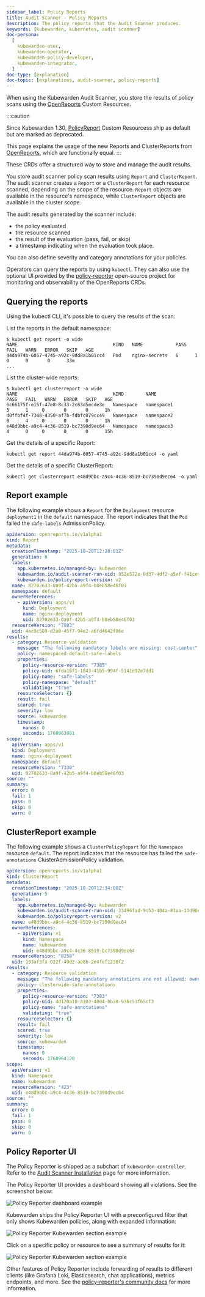 ```yaml
---
sidebar_label: Policy Reports
title: Audit Scanner - Policy Reports
description: The policy reports that the Audit Scanner produces.
keywords: [kubewarden, kubernetes, audit scanner]
doc-persona:
  [
    kubewarden-user,
    kubewarden-operator,
    kubewarden-policy-developer,
    kubewarden-integrator,
  ]
doc-type: [explanation]
doc-topic: [explanations, audit-scanner, policy-reports]
---
```


<head>
  <link rel="canonical" href="https://docs.kubewarden.io/explanations/audit-scanner/policy-reports"/>
</head>

When using the Kubewarden Audit Scanner, you store the results of policy scans
using the [OpenReports](https://openreports.io) Custom Resources.

:::caution

Since Kubewarden 1.30, [PolicyReport](https://htmlpreview.github.io/?https://github.com/kubernetes-sigs/wg-policy-prototypes/blob/045372e558b896695b2daae92e8c7a04d4d40282/policy-report/docs/index.html)
Custom Resourcess ship as default but are marked as deprecated.

This page explains the usage of the new Reports and ClusterReports from [OpenReports](https://openreports.io),
which are functionally equal.
:::

These CRDs offer a structured way to store and manage the audit results.

You store audit scanner policy scan results using `Report` and
`ClusterReport`. The audit scanner creates a `Report` or a
`ClusterReport` for each resource scanned, depending on the scope of the
resource. `Report` objects are available in the resource's namespace,
while `ClusterReport` objects are available in the cluster scope.

The audit results generated by the scanner include:

- the policy evaluated
- the resource scanned
- the result of the evaluation (pass, fail, or skip)
- a timestamp indicating when the evaluation took place.

You can also define severity and category annotations for your policies.

Operators can query the reports by using `kubectl`. They can also use the
optional UI provided by the
[policy-reporter](https://kyverno.github.io/policy-reporter) open-source
project for monitoring and observability of the OpenReports CRDs.

## Querying the reports

Using the kubectl CLI, it's possible to query the results of the scan:

List the reports in the default namespace:

```console
$ kubectl get report -o wide
NAME                                   KIND   NAME            PASS   FAIL   WARN   ERROR   SKIP   AGE
44da974b-6057-4745-a92c-9dd8a1b01cc4   Pod    nginx-secrets   6      1      0      0       0      33m
...
```

List the cluster-wide reports:

```console
$ kubectl get clusterreport -o wide
NAME                                   KIND        NAME                 PASS   FAIL   WARN   ERROR   SKIP   AGE
6c66175f-e15f-47e8-8c33-2c63d5ecde3e   Namespace   namespace1           3      1     0       0       0      1h
d0ffbf4f-7348-4350-af7b-fdbfc079cc49   Namespace   namespace2           0      4     0       0       0      1h
e48d9bbc-a9c4-4c36-8519-bc7390d9ec64   Namespace   namespace3           4      0     0       0       0      15h
```

Get the details of a specific Report:

```console
kubectl get report 44da974b-6057-4745-a92c-9dd8a1b01cc4 -o yaml
```

Get the details of a specific ClusterReport:

```console
kubectl get clusterreport e48d9bbc-a9c4-4c36-8519-bc7390d9ec64 -o yaml
```

## Report example

The following example shows a `Report` for the `Deployment` resource
`deployment1` in the `default` namespace. The report indicates that the `Pod`
failed the `safe-labels` AdmissionPolicy.

```yaml
apiVersion: openreports.io/v1alpha1
kind: Report
metadata:
  creationTimestamp: "2025-10-20T12:28:01Z"
  generation: 6
  labels:
    app.kubernetes.io/managed-by: kubewarden
    kubewarden.io/audit-scanner-run-uid: 952e572e-0d37-4df2-a5ef-f41ced8e35eb
    kubewarden.io/policyreport-version: v2
  name: 82702633-0a9f-42b5-a9f4-b8eb58e46f03
  namespace: default
  ownerReferences:
    - apiVersion: apps/v1
      kind: Deployment
      name: nginx-deployment
      uid: 82702633-0a9f-42b5-a9f4-b8eb58e46f03
  resourceVersion: "7883"
  uid: 4ac9c589-d2a0-45f7-94e2-a6fd4642f06e
results:
  - category: Resource validation
    message: "The following mandatory labels are missing: cost-center"
    policy: namespaced-default-safe-labels
    properties:
      policy-resource-version: "7385"
      policy-uid: 6fda16f1-1843-41b5-994f-5141d92e7dd1
      policy-name: "safe-labels"
      policy-namespace: "default"
      validating: "true"
    resourceSelector: {}
    result: fail
    scored: true
    severity: low
    source: kubewarden
    timestamp:
      nanos: 0
      seconds: 1760963881
scope:
  apiVersion: apps/v1
  kind: Deployment
  name: nginx-deployment
  namespace: default
  resourceVersion: "7330"
  uid: 82702633-0a9f-42b5-a9f4-b8eb58e46f03
source: ""
summary:
  error: 0
  fail: 1
  pass: 0
  skip: 0
  warn: 0
```

## ClusterReport example

The following example shows a `ClusterPolicyReport` for the `Namespace`
resource `default`. The report indicates that the resource has failed the
`safe-annotations` ClusterAdmissionPolicy validation.

```yaml
apiVersion: openreports.io/v1alpha1
kind: ClusterReport
metadata:
  creationTimestamp: "2025-10-20T12:34:00Z"
  generation: 5
  labels:
    app.kubernetes.io/managed-by: kubewarden
    kubewarden.io/audit-scanner-run-uid: 33496fad-9c53-404a-81aa-13d96c7235aa
    kubewarden.io/policyreport-version: v2
  name: e48d9bbc-a9c4-4c36-8519-bc7390d9ec64
  ownerReferences:
    - apiVersion: v1
      kind: Namespace
      name: kubewarden
      uid: e48d9bbc-a9c4-4c36-8519-bc7390d9ec64
  resourceVersion: "8258"
  uid: 193af3fa-022f-49d2-ae8b-2e4fef1230f2
results:
  - category: Resource validation
    message: "The following mandatory annotations are not allowed: owner"
    policy: clusterwide-safe-annotations
    properties:
      policy-resource-version: "7383"
      policy-uid: 4d120a10-a303-4004-bb20-936c53f65cf3
      policy-name: "safe-annotations"
      validating: "true"
    resourceSelector: {}
    result: fail
    scored: true
    severity: low
    source: kubewarden
    timestamp:
      nanos: 0
      seconds: 1760964120
scope:
  apiVersion: v1
  kind: Namespace
  name: kubewarden
  resourceVersion: "423"
  uid: e48d9bbc-a9c4-4c36-8519-bc7390d9ec64
source: ""
summary:
  error: 0
  fail: 1
  pass: 0
  skip: 0
  warn: 0
```

## Policy Reporter UI

The Policy Reporter is shipped as a subchart of `kubewarden-controller`.
Refer to the [Audit Scanner Installation](../../howtos/audit-scanner)
page for more information.

The Policy Reporter UI provides a dashboard showing all violations. See the screenshot below:

![Policy Reporter dashboard example](/img/policy-reporter_dashboard.png)

Kubewarden ships the Policy Reporter UI with a preconfigured filter that only shows Kubewarden policies, along with expanded information:

![Policy Reporter Kubewarden section example](/img/policy-reporter_kubewarden-filter.png)

Click on a specific policy or resource to see a summary of results for it:

![Policy Reporter Kubewarden section example](/img/policy-reporter_per-resource.png)

Other features of Policy Reporter include forwarding of results to different
clients (like Grafana Loki, Elasticsearch, chat applications), metrics
endpoints, and more. See the [policy-reporter's community
docs](https://kyverno.github.io/policy-reporter) for more information.
